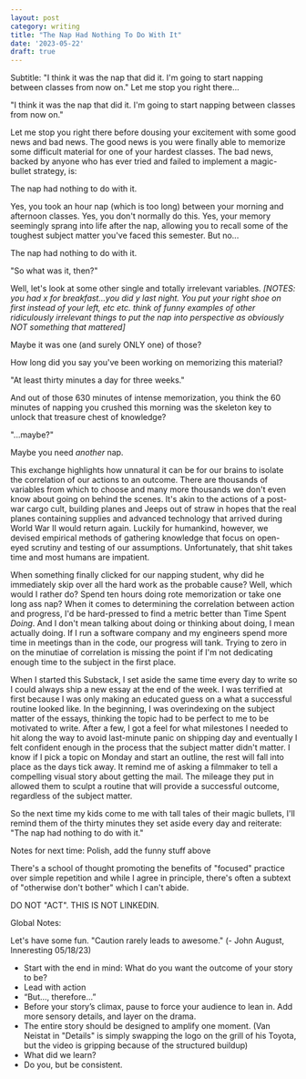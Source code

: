 ```yaml
---
layout: post
category: writing
title: "The Nap Had Nothing To Do With It"
date: '2023-05-22'
draft: true
---
```


Subtitle: "I think it was the nap that did it. I'm going to start napping between classes from now on." Let me stop you right there...

"I think it was the nap that did it. I'm going to start napping between classes from now on."

Let me stop you right there before dousing your excitement with some good news and bad news. The good news is you were finally able to memorize some difficult material for one of your hardest classes. The bad news, backed by anyone who has ever tried and failed to implement a magic-bullet strategy, is:

The nap had nothing to do with it.

Yes, you took an hour nap (which is too long) between your morning and afternoon classes. Yes, you don't normally do this. Yes, your memory seemingly sprang into life after the nap, allowing you to recall some of the toughest subject matter you've faced this semester. But no...

The nap had nothing to do with it.

"So what was it, then?"

Well, let's look at some other single and totally irrelevant variables. _[NOTES: you had x for breakfast...you did y last night. You put your right shoe on first instead of your left, etc etc. think of funny examples of other ridiculously irrelevant things to put the nap into perspective as obviously NOT something that mattered]_

Maybe it was one (and surely ONLY one) of those?

How long did you say you've been working on memorizing this material?

"At least thirty minutes a day for three weeks."

And out of those 630 minutes of intense memorization, you think the 60 minutes of napping you crushed this morning was the skeleton key to unlock that treasure chest of knowledge?

"...maybe?"

Maybe you need _another_ nap.

This exchange highlights how unnatural it can be for our brains to isolate the correlation of our actions to an outcome. There are thousands of variables from which to choose and many more thousands we don't even know about going on behind the scenes. It's akin to the actions of a post-war cargo cult, building planes and Jeeps out of straw in hopes that the real planes containing supplies and advanced technology that arrived during World War II would return again. Luckily for humankind, however, we devised empirical methods of gathering knowledge that focus on open-eyed scrutiny and testing of our assumptions. Unfortunately, that shit takes time and most humans are impatient. 

When something finally clicked for our napping student, why did he immediately skip over all the hard work as the probable cause? Well, which would I rather do? Spend ten hours doing rote memorization or take one long ass nap? When it comes to determining the correlation between action and progress, I'd be hard-pressed to find a metric better than Time Spent _Doing_. And I don't mean talking about doing or thinking about doing, I mean actually doing. If I run a software company and my engineers spend more time in meetings than in the code, our progress will tank. Trying to zero in on the minutiae of correlation is missing the point if I'm not dedicating enough time to the subject in the first place.

When I started this Substack, I set aside the same time every day to write so I could always ship a new essay at the end of the week. I was terrified at first because I was only making an educated guess on a what a successful routine looked like. In the beginning, I was overindexing on the subject matter of the essays, thinking the topic had to be perfect to me to be motivated to write. After a few, I got a feel for what milestones I needed to hit along the way to avoid last-minute panic on shipping day and eventually I felt confident enough in the process that the subject matter didn't matter. I know if I pick a topic on Monday and start an outline, the rest will fall into place as the days tick away. It remind me of asking a filmmaker to tell a compelling visual story about getting the mail. The mileage they put in allowed them to sculpt a routine that will provide a successful outcome, regardless of the subject matter.

So the next time my kids come to me with tall tales of their magic bullets, I'll remind them of the thirty minutes they set aside every day and reiterate: "The nap had nothing to do with it."

Notes for next time: Polish, add the funny stuff above


There's a school of thought promoting the benefits of "focused" practice over simple repetition and while I agree in principle, there's often a subtext of "otherwise don't bother" which I can't abide. 

DO NOT "ACT". THIS IS NOT LINKEDIN.

Global Notes:

Let's have some fun. "Caution rarely leads to awesome." (- John August, Inneresting 05/18/23)

- Start with the end in mind: What do you want the outcome of your story to be?
- Lead with action
- “But..., therefore...”
- Before your story’s climax, pause to force your audience to lean in. Add more sensory details, and layer on the drama.
- The entire story should be designed to amplify one moment. (Van Neistat in "Details" is simply swapping the logo on the grill of his Toyota, but the video is gripping because of the structured buildup)
- What did we learn?
- Do you, but be consistent.
